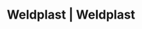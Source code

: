---
Filename: "eshop-products-variant63"
Link: "file:/Users/vinayakpatel/Downloads/www.weldplast.cz/eshop_products_compare/add/eshop-products-variant63"
product_name: "null"
product_id: "null"
title: "Weldplast | Weldplast"
product_desc: ""
product_specs: ""
product_downloads: ""
href: ""
p_desc_2: ""
accessories: ""
similar_products: ""
---